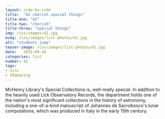 ```yaml
---
layout: side-by-side
title:  "42 cherish special things"
title-one: "42"
title-two: "cherish"
title-three: "special things"
img: /css/images/42.jpg
mimg: /css/images/list-photos/42.jpg
alt: "students jump"
teaser-image: /css/images/list-photos/42.jpg
date:   2015-09-16
categories: list
number: 42
tags:
- ucsc
- 50amazing
---
```

McHenry Library's Special Collections is, well-really special. In addition to the heavily used Lick Observatory Records, the department holds one of the nation's most significant collections in the history of astronomy, including a one-of-a-kind manuscript of Johannes de Sacrobosco's lunar computations, which was produced in Italy in the early 15th century.
